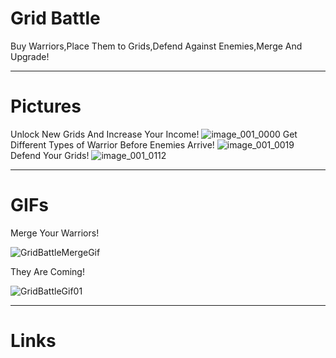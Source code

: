 # Grid Battle

Buy Warriors,Place Them to Grids,Defend Against Enemies,Merge And Upgrade!

---
# Pictures
Unlock New Grids And Increase Your Income!
![image_001_0000](https://github.com/BK-97/GridBattle/assets/59361739/32d7ec51-6167-41f5-ade6-e1e56a260f54)
Get Different Types of Warrior Before Enemies Arrive!
![image_001_0019](https://github.com/BK-97/GridBattle/assets/59361739/9735dfd3-ff03-4692-b47c-8d3165bf4abb)
Defend Your Grids!
![image_001_0112](https://github.com/BK-97/GridBattle/assets/59361739/2a44a374-a218-4e96-9c85-f089f187b26b)

---
# GIFs
Merge Your Warriors!

![GridBattleMergeGif](https://github.com/BK-97/GridBattle/assets/59361739/8868369e-c00c-40be-9e4d-ac7304d2b649)

They Are Coming!

![GridBattleGif01](https://github.com/BK-97/GridBattle/assets/59361739/157861e9-cfb6-438c-a521-fee5316e0664)


---
# Links
